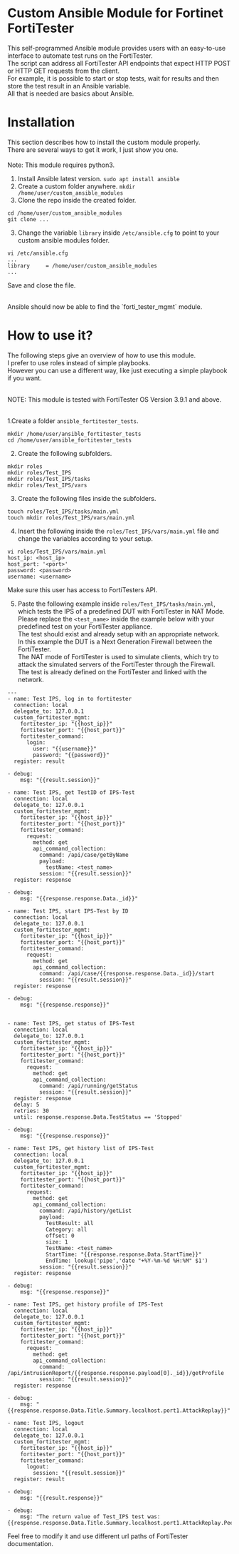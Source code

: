 # Custom Ansible Module for Fortinet FortiTester

This self-programmed Ansible module provides users with an easy-to-use interface to automate test runs on the FortiTester. <br>
The script can address all FortiTester API endpoints that expect HTTP POST or HTTP GET requests from the client.<br>
For example, it is possible to start or stop tests, wait for results and then store the test result in an Ansible variable.<br>
All that is needed are basics about Ansible.

# Installation

This section describes how to install the custom module properly.<br>
There are several ways to get it work, I just show you one.<br><br>
Note: This module requires python3.<br>

1. Install Ansible latest version.
`sudo apt install ansible`
2. Create a custom folder anywhere.
`mkdir /home/user/custom_ansible_modules`
2. Clone the repo inside the created folder.
```
cd /home/user/custom_ansible_modules
git clone ...
```
3. Change the variable `library` inside `/etc/ansible.cfg` to point to your custom ansible modules folder. 
```
vi /etc/ansible.cfg
...
library     = /home/user/custom_ansible_modules
...
```
Save and close the file.

<br>
Ansible should now be able to find the `forti_tester_mgmt` module.

# How to use it?

The following steps give an overview of how to use this module.<br>
I prefer to use roles instead of simple playbooks.<br>
However you can use a different way, like just executing a simple playbook if you want.<br><br>

NOTE: This module is tested with FortiTester OS Version 3.9.1 and above.<br><br>


1.Create a folder `ansible_fortitester_tests`.
```
mkdir /home/user/ansible_fortitester_tests
cd /home/user/ansible_fortitester_tests
```
2. Create the following subfolders.
```
mkdir roles
mkdir roles/Test_IPS
mkdir roles/Test_IPS/tasks
mkdir roles/Test_IPS/vars
```
3. Create the following files inside the subfolders.
```
touch roles/Test_IPS/tasks/main.yml
touch mkdir roles/Test_IPS/vars/main.yml
```
4. Insert the following inside the `roles/Test_IPS/vars/main.yml` file and change the variables according to your setup.
```
vi roles/Test_IPS/vars/main.yml
host_ip: <host_ip>
host_port: '<port>'
password: <password>
username: <username>
```
Make sure this user has access to FortiTesters API.

5. Paste the following example inside `roles/Test_IPS/tasks/main.yml`, which tests the IPS of a predefined DUT with FortiTester in NAT Mode.
Please replace the `<test_name>` inside the example below with your predefined test on your FortiTester appliance.<br>
The test should exist and already setup with an appropriate network.<br>
In this example the DUT is a Next Generation Firewall between the FortiTester.<br>
The NAT mode of FortiTester is used to simulate clients, which try to attack the simulated servers of the FortiTester through the Firewall.<br>
The test is already defined on the FortiTester and linked with the network.<br>
```
---
- name: Test IPS, log in to fortitester
  connection: local
  delegate_to: 127.0.0.1
  custom_fortitester_mgmt:
    fortitester_ip: "{{host_ip}}"
    fortitester_port: "{{host_port}}"
    fortitester_command:
      login:
        user: "{{username}}"
        password: "{{password}}"
  register: result

- debug:
    msg: "{{result.session}}"

- name: Test IPS, get TestID of IPS-Test
  connection: local
  delegate_to: 127.0.0.1
  custom_fortitester_mgmt:
    fortitester_ip: "{{host_ip}}"
    fortitester_port: "{{host_port}}"
    fortitester_command:
      request:
        method: get
        api_command_collection:
          command: /api/case/getByName
          payload:
            testName: <test_name>
          session: "{{result.session}}"
  register: response

- debug:
    msg: "{{response.response.Data._id}}"

- name: Test IPS, start IPS-Test by ID
  connection: local
  delegate_to: 127.0.0.1
  custom_fortitester_mgmt:
    fortitester_ip: "{{host_ip}}"
    fortitester_port: "{{host_port}}"
    fortitester_command:
      request:
        method: get
        api_command_collection:
          command: /api/case/{{response.response.Data._id}}/start
          session: "{{result.session}}"
  register: response

- debug:
    msg: "{{response.response}}"


- name: Test IPS, get status of IPS-Test
  connection: local
  delegate_to: 127.0.0.1
  custom_fortitester_mgmt:
    fortitester_ip: "{{host_ip}}"
    fortitester_port: "{{host_port}}"
    fortitester_command:
      request:
        method: get
        api_command_collection:
          command: /api/running/getStatus
          session: "{{result.session}}"
  register: response
  delay: 5
  retries: 30
  until: response.response.Data.TestStatus == 'Stopped'

- debug:
    msg: "{{response.response}}"

- name: Test IPS, get history list of IPS-Test
  connection: local
  delegate_to: 127.0.0.1
  custom_fortitester_mgmt:
    fortitester_ip: "{{host_ip}}"
    fortitester_port: "{{host_port}}"
    fortitester_command:
      request:
        method: get
        api_command_collection:
          command: /api/history/getList
          payload:
            TestResult: all
            Category: all
            offset: 0
            size: 1
            TestName: <test_name>
            StartTime: "{{response.response.Data.StartTime}}"
            EndTime: lookup('pipe','date "+%Y-%m-%d %H:%M" $1')
          session: "{{result.session}}"
  register: response

- debug:
    msg: "{{response.response}}"

- name: Test IPS, get history profile of IPS-Test
  connection: local
  delegate_to: 127.0.0.1
  custom_fortitester_mgmt:
    fortitester_ip: "{{host_ip}}"
    fortitester_port: "{{host_port}}"
    fortitester_command:
      request:
        method: get
        api_command_collection:
          command: /api/intrusionReport/{{response.response.payload[0]._id}}/getProfile
          session: "{{result.session}}"
  register: response

- debug:
    msg: "{{response.response.Data.Title.Summary.localhost.port1.AttackReplay}}"

- name: Test IPS, logout
  connection: local
  delegate_to: 127.0.0.1
  custom_fortitester_mgmt:
    fortitester_ip: "{{host_ip}}"
    fortitester_port: "{{host_port}}"
    fortitester_command:
      logout:
        session: "{{result.session}}"
  register: result

- debug:
    msg: "{{result.response}}"

- debug:
    msg: "The return value of Test_IPS test was: {{response.response.Data.Title.Summary.localhost.port1.AttackReplay.PeerReceived}}"
```

Feel free to modify it and use different url paths of FortiTester documentation.<br>
